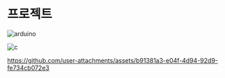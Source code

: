 # 프로젝트




![arduino](https://github.com/user-attachments/assets/62dc1b84-3bed-481f-939b-91697cf39157)

![c](https://github.com/user-attachments/assets/ce0d6f3d-438f-4aaa-b491-952f8e3a894d)


https://github.com/user-attachments/assets/b91381a3-e04f-4d94-92d9-fe734cb072e3

